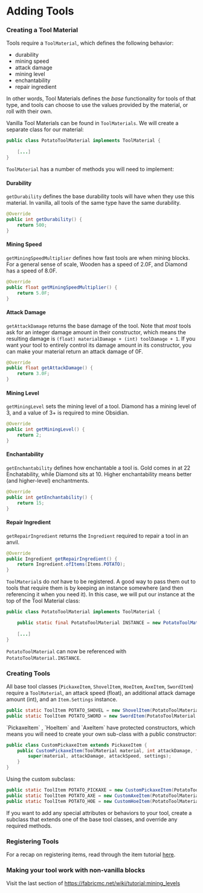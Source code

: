 # Adding Tools

### Creating a Tool Material

Tools require a `ToolMaterial`, which defines the following behavior:

- durability
- mining speed
- attack damage
- mining level
- enchantability
- repair ingredient

In other words, Tool Materials defines the *base* functionality for
tools of that type, and tools can choose to use the values provided by
the material, or roll with their own.

Vanilla Tool Materials can be found in `ToolMaterials`. We will create a
separate class for our material:

```java
public class PotatoToolMaterial implements ToolMaterial {
    
    [...]
}
```

`ToolMaterial` has a number of methods you will need to implement:

#### Durability

`getDurability` defines the base durability tools will have when they
use this material. In vanilla, all tools of the same type have the same
durability.

```java
@Override
public int getDurability() {
    return 500;
}
```

#### Mining Speed

`getMiningSpeedMultiplier` defines how fast tools are when mining
blocks. For a general sense of scale, Wooden has a speed of 2.0F, and
Diamond has a speed of 8.0F.

```java
@Override
public float getMiningSpeedMultiplier() {
    return 5.0F;
}
```

#### Attack Damage

`getAttackDamage` returns the base damage of the tool. Note that *most*
tools ask for an integer damage amount in their constructor, which means
the resulting damage is `(float) materialDamage + (int) toolDamage + 1`.
If you want your tool to entirely control its damage amount in its
constructor, you can make your material return an attack damage of 0F.

```java
@Override
public float getAttackDamage() {
    return 3.0F;
}
```

#### Mining Level

`getMiningLevel` sets the mining level of a tool. Diamond has a mining
level of 3, and a value of 3+ is required to mine Obsidian.

```java
@Override
public int getMiningLevel() {
    return 2;
}
```

#### Enchantability

`getEnchantability` defines how enchantable a tool is. Gold comes in at
22 Enchatability, while Diamond sits at 10. Higher enchantability means
better (and higher-level) enchantments.

```java
@Override
public int getEnchantability() {
    return 15;
}
```

#### Repair Ingredient

`getRepairIngredient` returns the `Ingredient` required to repair a tool
in an anvil.

```java
@Override
public Ingredient getRepairIngredient() {
    return Ingredient.ofItems(Items.POTATO);
}
```

`ToolMaterial`s do *not* have to be registered. A good way to pass them
out to tools that require them is by keeping an instance somewhere (and
then referencing it when you need it). In this case, we will put our
instance at the top of the Tool Material class:

```java
public class PotatoToolMaterial implements ToolMaterial {

    public static final PotatoToolMaterial INSTANCE = new PotatoToolMaterial();
    
    [...]
}
```

`PotatoToolMaterial` can now be referenced with
`PotatoToolMaterial.INSTANCE`.

### Creating Tools

All base tool classes (`PickaxeItem`, `ShovelItem`, `HoeItem`,
`AxeItem`, `SwordItem`) require a `ToolMaterial`, an attack speed
(float), an additional attack damage amount (int), and an
`Item.Settings` instance.

```java
public static ToolItem POTATO_SHOVEL = new ShovelItem(PotatoToolMaterial.INSTANCE, 1.5F, -3.0F, new Item.Settings().group(ItemGroup.TOOLS));
public static ToolItem POTATO_SWORD = new SwordItem(PotatoToolMaterial.INSTANCE, 3, -2.4F, new Item.Settings().group(ItemGroup.COMBAT));
```

\`PickaxeItem\` , \`HoeItem\` and \`AxeItem\` have protected
constructors, which means you will need to create your own sub-class
with a public constructor:

```java
public class CustomPickaxeItem extends PickaxeItem {
    public CustomPickaxeItem(ToolMaterial material, int attackDamage, float attackSpeed, Settings settings) {
        super(material, attackDamage, attackSpeed, settings);
    }
}
```

Using the custom subclass:

```java
public static ToolItem POTATO_PICKAXE = new CustomPickaxeItem(PotatoToolMaterial.INSTANCE, 1, -2.8F, new Item.Settings().group(ItemGroup.TOOLS));
public static ToolItem POTATO_AXE = new CustomAxeItem(PotatoToolMaterial.INSTANCE, 7.0F, -3.2F, new Item.Settings().group(ItemGroup.TOOLS));
public static ToolItem POTATO_HOE = new CustomHoeItem(PotatoToolMaterial.INSTANCE, 7, -3.2F, new Item.Settings().group(ItemGroup.TOOLS));
```

If you want to add any special attributes or behaviors to your tool,
create a subclass that extends one of the base tool classes, and
override any required methods.

### Registering Tools

For a recap on registering items, read through the item tutorial
[here](../Modding-Tutorials/Items/item.md).

### Making your tool work with non-vanilla blocks

Visit the last section of
<https://fabricmc.net/wiki/tutorial:mining_levels>

